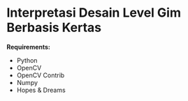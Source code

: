 # Interpretasi Desain Level Gim Berbasis Kertas

**Requirements:**
- Python
- OpenCV
- OpenCV Contrib
- Numpy
- Hopes & Dreams